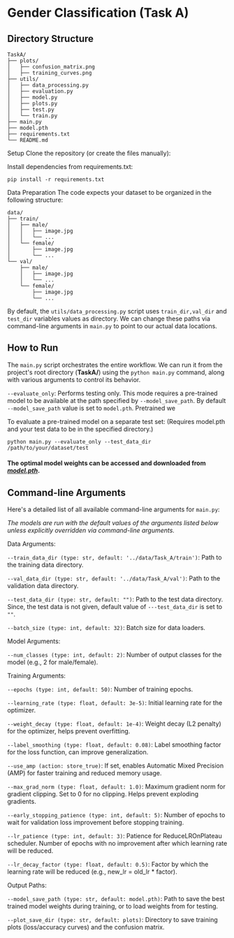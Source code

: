 # Gender Classification (Task A)


## Directory Structure
```
TaskA/
├── plots/
│   ├── confusion_matrix.png    
│   ├── training_curves.png  
├── utils/
│   ├── data_processing.py     
│   ├── evaluation.py                 
│   ├── model.py               
│   ├── plots.py        
│   ├── test.py  
│   └── train.py             
├── main.py  
├── model.pth                   
├── requirements.txt           
└── README.md                 
```

Setup
Clone the repository (or create the files manually):


Install dependencies from requirements.txt:

```pip install -r requirements.txt```

Data Preparation
The code expects your dataset to be organized in the following structure:
```
data/
├── train/
│   ├── male/
│   │   ├── image.jpg
│   │   └── ...
│   └── female/
│       ├── image.jpg
│       └── ...
└── val/
    ├── male/
    │   ├── image.jpg
    │   └── ...
    └── female/
        ├── image.jpg
        └── ...
```
By default, the ```utils/data_processing.py``` script uses ```train_dir,val_dir``` and ```test_dir``` variables values as directory. We can change these paths via command-line arguments in ```main.py``` to point to our actual data locations.

## How to Run
The ```main.py``` script orchestrates the entire workflow. We can run it from the project's root directory (**TaskA/**) using the ```python main.py``` command, along with various arguments to control its behavior.


```--evaluate_only```: Performs testing only. This mode requires a pre-trained model to be available at the path specified by ```--model_save_path```. By default ```--model_save_path``` value is set to ```model.pth```. Pretrained we


To evaluate a pre-trained model on a separate test set:
(Requires model.pth and your test data to be in the specified directory.)

```python main.py --evaluate_only --test_data_dir /path/to/your/dataset/test```


#### The optimal model weights can be accessed and downloaded from [*model.pth*](https://drive.google.com/file/d/1gXEd6ah-tMb6XI0VT9fIKhFPhm95B99m/view?usp=sharing).

## Command-line Arguments
Here's a detailed list of all available command-line arguments for ```main.py```:

*The models are run with the default values of the arguments listed below unless explicitly overridden via command-line arguments.*

Data Arguments:

```--train_data_dir (type: str, default: '../data/Task_A/train')```: Path to the training data directory.

```--val_data_dir (type: str, default: '../data/Task_A/val')```: Path to the validation data directory.

```--test_data_dir (type: str, default: "")```: Path to the test data directory. Since, the test data is not given, default value of ```---test_data_dir``` is set to ```""```.

```--batch_size (type: int, default: 32)```: Batch size for data loaders.

Model Arguments:

```--num_classes (type: int, default: 2)```: Number of output classes for the model (e.g., 2 for male/female).

Training Arguments:

```--epochs (type: int, default: 50)```: Number of training epochs.

```--learning_rate (type: float, default: 3e-5)```: Initial learning rate for the optimizer.

```--weight_decay (type: float, default: 1e-4)```: Weight decay (L2 penalty) for the optimizer, helps prevent overfitting.

```--label_smoothing (type: float, default: 0.08)```: Label smoothing factor for the loss function, can improve generalization.

```--use_amp (action: store_true)```: If set, enables Automatic Mixed Precision (AMP) for faster training and reduced memory usage.

```--max_grad_norm (type: float, default: 1.0)```: Maximum gradient norm for gradient clipping. Set to 0 for no clipping. Helps prevent exploding gradients.

```--early_stopping_patience (type: int, default: 5)```: Number of epochs to wait for validation loss improvement before stopping training.

```--lr_patience (type: int, default: 3)```: Patience for ReduceLROnPlateau scheduler. Number of epochs with no improvement after which learning rate will be reduced.

```--lr_decay_factor (type: float, default: 0.5)```: Factor by which the learning rate will be reduced (e.g., new_lr = old_lr * factor).

Output Paths:


```--model_save_path (type: str, default: model.pth)```: Path to save the best trained model weights during training, or to load weights from for testing.

```--plot_save_dir (type: str, default: plots)```: Directory to save training plots (loss/accuracy curves) and the confusion matrix.

